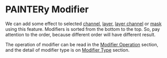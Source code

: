 # PAINTERy Modifier

We can add some effect to selected [channel](), [layer](), [layer channel]() or [mask]() using this feature. Modifiers is sorted from the bottom to the top. So, pay attention to the order, because different order will have different result.

The operation of modifier can be read in the [Modifier Operation](04.01.modifier-operation.md) section, and the detail of modifier type is on [Modifier Type](04.02.modifier-type.md) section.